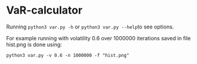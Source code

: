 # VaR-calculator

Running `python3 var.py -h` or `python3 var.py --help`to see options.

For example running with volatility 0.6 over 1000000 iterations saved in file hist.png is done using:

`python3 var.py -v 0.6 -n 1000000 -f "hist.png"`
